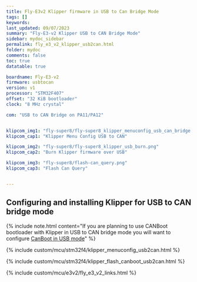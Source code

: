 ```yaml
---
title: Fly-E3v2 Klipper firmware in USB to Can Bridge Mode
tags: []
keywords: 
last_updated: 09/07/2023
summary: "Fly-E3-v2 Klipper USB to CAN Bridge Mode"
sidebar: mydoc_sidebar
permalink: fly_e3_v2_klipper_usb2can.html
folder: mydoc
comments: false
toc: true
datatable: true

boardname: Fly-E3-v2
firmware: usbtocan
version: v1
processor: "STM32F407"
offset: "32 KiB bootloader"
clock: "8 MHz crystal"

com: "USB to CAN Bridge on PA11/PA12"


klipcom_img1: "fly-super8/fly-super8_klipper_menuconfig_usb_can_bridge.png"
klipcom_cap1: "Klipper Menu Config USB to CAN"

klipcom_img2: "fly-super8/fly-super8_klipper_usb_burn.png"
klipcom_cap2: "Burn Klipper firmware over USB"

klipcom_img3: "fly-super8/flash-can_query.png"
klipcom_cap3: "Flash Can Query"


---
```


## Configuring and installing Klipper for USB to CAN bridge mode


{% include note.html content="If you are planning to use CANBoot bootloader with Klipper in USB to CAN bridge mode you will want to configure [CanBoot in USB mode](./fly_e3_v2_canboot_usb.html)" %}

{% include custom/mcu/stm32f4/klipper_menuconfig_usb2can.html %}

{% include custom/mcu/stm32f4/klipper_flash_canboot_usb2can.html %}

{% include custom/mcu/e3v2/fly_e3_v2_links.html %}